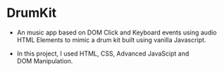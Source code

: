 # DrumKit

* An music app based on DOM Click and Keyboard events using audio HTML Elements to mimic a drum kit built using vanilla Javascript.

* In this project, I used HTML, CSS, Advanced JavaScipt and DOM Manipulation.
